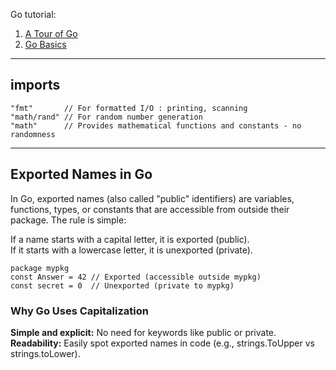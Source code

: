 Go tutorial: 
1. [A Tour of Go](https://go.dev/tour/list)
2. [Go Basics](https://github.com/gophertuts/go-basics/tree/master)
   
------
## imports
    "fmt"       // For formatted I/O : printing, scanning
    "math/rand" // For random number generation
    "math"      // Provides mathematical functions and constants - no randomness 
------
## Exported Names in Go

In Go, exported names (also called "public" identifiers) are variables, functions, types, or constants that are accessible from outside their package. The rule is simple:

If a name starts with a capital letter, it is exported (public).<br>
If it starts with a lowercase letter, it is unexported (private).
```
package mypkg
const Answer = 42 // Exported (accessible outside mypkg)
const secret = 0  // Unexported (private to mypkg)
```
### Why Go Uses Capitalization
**Simple and explicit:** No need for keywords like public or private.<br>
**Readability:** Easily spot exported names in code (e.g., strings.ToUpper vs strings.toLower).

